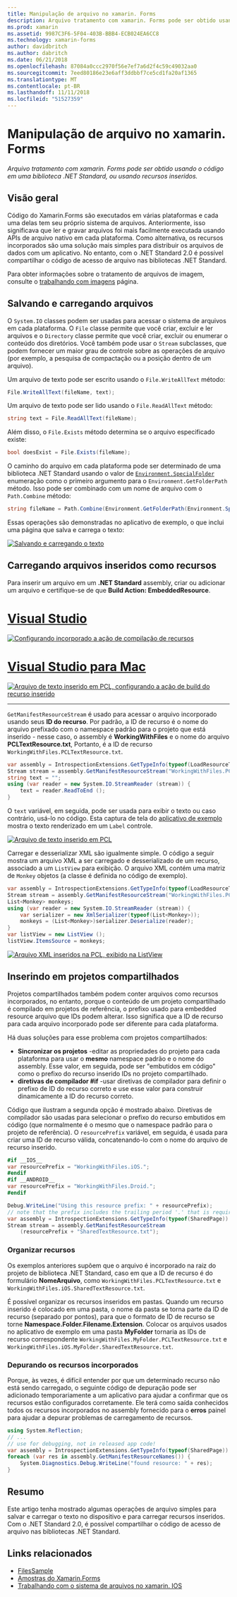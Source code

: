 ```yaml
---
title: Manipulação de arquivo no xamarin. Forms
description: Arquivo tratamento com xamarin. Forms pode ser obtido usando o código em uma biblioteca .NET Standard, ou usando recursos inseridos.
ms.prod: xamarin
ms.assetid: 9987C3F6-5F04-403B-BBB4-ECB024EA6CC8
ms.technology: xamarin-forms
author: davidbritch
ms.author: dabritch
ms.date: 06/21/2018
ms.openlocfilehash: 87084a0ccc2970f56e7ef7a6d2f4c59c49032aa0
ms.sourcegitcommit: 7eed80186e23e6aff3ddbbf7ce5cd1fa20af1365
ms.translationtype: MT
ms.contentlocale: pt-BR
ms.lasthandoff: 11/11/2018
ms.locfileid: "51527359"
---
```

# <a name="file-handling-in-xamarinforms"></a>Manipulação de arquivo no xamarin. Forms

_Arquivo tratamento com xamarin. Forms pode ser obtido usando o código em uma biblioteca .NET Standard, ou usando recursos inseridos._

## <a name="overview"></a>Visão geral

Código do Xamarin.Forms são executados em várias plataformas e cada uma delas tem seu próprio sistema de arquivos. Anteriormente, isso significava que ler e gravar arquivos foi mais facilmente executada usando APIs de arquivo nativo em cada plataforma. Como alternativa, os recursos incorporados são uma solução mais simples para distribuir os arquivos de dados com um aplicativo. No entanto, com o .NET Standard 2.0 é possível compartilhar o código de acesso de arquivo nas bibliotecas .NET Standard.

Para obter informações sobre o tratamento de arquivos de imagem, consulte o [trabalhando com imagens](~/xamarin-forms/user-interface/images.md) página.

<a name="Loading_and_Saving_Files" />

## <a name="saving-and-loading-files"></a>Salvando e carregando arquivos

O `System.IO` classes podem ser usadas para acessar o sistema de arquivos em cada plataforma. O `File` classe permite que você criar, excluir e ler arquivos e o `Directory` classe permite que você criar, excluir ou enumerar o conteúdo dos diretórios. Você também pode usar o `Stream` subclasses, que podem fornecer um maior grau de controle sobre as operações de arquivo (por exemplo, a pesquisa de compactação ou a posição dentro de um arquivo).

Um arquivo de texto pode ser escrito usando o `File.WriteAllText` método:

```csharp
File.WriteAllText(fileName, text);
```

Um arquivo de texto pode ser lido usando o `File.ReadAllText` método:

```csharp
string text = File.ReadAllText(fileName);
```

Além disso, o `File.Exists` método determina se o arquivo especificado existe:

```csharp
bool doesExist = File.Exists(fileName);
```

O caminho do arquivo em cada plataforma pode ser determinado de uma biblioteca .NET Standard usando o valor de [ `Environment.SpecialFolder` ](xref:System.Environment.SpecialFolder) enumeração como o primeiro argumento para o `Environment.GetFolderPath` método. Isso pode ser combinado com um nome de arquivo com o `Path.Combine` método:

```csharp
string fileName = Path.Combine(Environment.GetFolderPath(Environment.SpecialFolder.LocalApplicationData), "temp.txt");
```

Essas operações são demonstradas no aplicativo de exemplo, o que inclui uma página que salva e carrega o texto:

[![Salvando e carregando o texto](files-images/saveandload-sml.png "salvando e carregando arquivos de aplicativo")](files-images/saveandload.png#lightbox "salvando e carregando arquivos de aplicativo")

<a name="Loading_Files_Embedded_as_Resources" />

## <a name="loading-files-embedded-as-resources"></a>Carregando arquivos inseridos como recursos

Para inserir um arquivo em um **.NET Standard** assembly, criar ou adicionar um arquivo e certifique-se de que **Build Action: EmbeddedResource**.

# <a name="visual-studiotabwindows"></a>[Visual Studio](#tab/windows)

[![Configurando incorporado a ação de compilação de recursos](files-images/vs-embeddedresource-sml.png "configuração EmbeddedResource BuildAction")](files-images/vs-embeddedresource.png#lightbox "configuração EmbeddedResource BuildAction")

# <a name="visual-studio-for-mactabmacos"></a>[Visual Studio para Mac](#tab/macos)

[![Arquivo de texto inserido em PCL, configurando a ação de build do recurso inserido](files-images/xs-embeddedresource-sml.png "configuração EmbeddedResource BuildAction")](files-images/xs-embeddedresource.png#lightbox "configuração EmbeddedResource BuildAction")

-----

`GetManifestResourceStream` é usado para acessar o arquivo incorporado usando seus **ID do recurso**. Por padrão, a ID de recurso é o nome do arquivo prefixado com o namespace padrão para o projeto que está inserido - nesse caso, o assembly é **WorkingWithFiles** e o nome do arquivo **PCLTextResource.txt**, Portanto, é a ID de recurso `WorkingWithFiles.PCLTextResource.txt`.

```csharp
var assembly = IntrospectionExtensions.GetTypeInfo(typeof(LoadResourceText)).Assembly;
Stream stream = assembly.GetManifestResourceStream("WorkingWithFiles.PCLTextResource.txt");
string text = "";
using (var reader = new System.IO.StreamReader (stream)) {
    text = reader.ReadToEnd ();
}
```

O `text` variável, em seguida, pode ser usada para exibir o texto ou caso contrário, usá-lo no código. Esta captura de tela do [aplicativo de exemplo](https://developer.xamarin.com/samples/xamarin-forms/WorkingWithFiles/) mostra o texto renderizado em um `Label` controle.

 [![Arquivo de texto inserido em PCL](files-images/pcltext-sml.png "arquivo de texto incorporado no PCL exibido no aplicativo")](files-images/pcltext.png#lightbox "arquivo de texto incorporado no PCL exibido no aplicativo")

Carregar e desserializar XML são igualmente simple. O código a seguir mostra um arquivo XML a ser carregado e desserializado de um recurso, associado a um `ListView` para exibição. O arquivo XML contém uma matriz de `Monkey` objetos (a classe é definida no código de exemplo).

```csharp
var assembly = IntrospectionExtensions.GetTypeInfo(typeof(LoadResourceText)).Assembly;
Stream stream = assembly.GetManifestResourceStream("WorkingWithFiles.PCLXmlResource.xml");
List<Monkey> monkeys;
using (var reader = new System.IO.StreamReader (stream)) {
    var serializer = new XmlSerializer(typeof(List<Monkey>));
    monkeys = (List<Monkey>)serializer.Deserialize(reader);
}
var listView = new ListView ();
listView.ItemsSource = monkeys;
```

 [![Arquivo XML inseridos na PCL, exibido na ListView](files-images/pclxml-sml.png "arquivo XML incorporado na PCL exibidos na ListView")](files-images/pclxml.png#lightbox "arquivo XML incorporado na PCL exibidos na ListView")

<a name="Embedding_in_Shared_Projects" />

## <a name="embedding-in-shared-projects"></a>Inserindo em projetos compartilhados

Projetos compartilhados também podem conter arquivos como recursos incorporados, no entanto, porque o conteúdo de um projeto compartilhado é compilado em projetos de referência, o prefixo usado para embedded resource arquivo que IDs podem alterar. Isso significa que a ID de recurso para cada arquivo incorporado pode ser diferente para cada plataforma.

Há duas soluções para esse problema com projetos compartilhados:

-  **Sincronizar os projetos** -editar as propriedades do projeto para cada plataforma para usar o **mesmo** namespace padrão e o nome do assembly. Esse valor, em seguida, pode ser "embutidos em código" como o prefixo do recurso inserido IDs no projeto compartilhado.
-  **diretivas de compilador #if** -usar diretivas de compilador para definir o prefixo de ID do recurso correto e use esse valor para construir dinamicamente a ID do recurso correto.


Código que ilustram a segunda opção é mostrado abaixo. Diretivas de compilador são usadas para selecionar o prefixo do recurso embutidos em código (que normalmente é o mesmo que o namespace padrão para o projeto de referência). O `resourcePrefix` variável, em seguida, é usada para criar uma ID de recurso válida, concatenando-lo com o nome do arquivo de recurso inserido.

```csharp
#if __IOS__
var resourcePrefix = "WorkingWithFiles.iOS.";
#endif
#if __ANDROID__
var resourcePrefix = "WorkingWithFiles.Droid.";
#endif

Debug.WriteLine("Using this resource prefix: " + resourcePrefix);
// note that the prefix includes the trailing period '.' that is required
var assembly = IntrospectionExtensions.GetTypeInfo(typeof(SharedPage)).Assembly;
Stream stream = assembly.GetManifestResourceStream
    (resourcePrefix + "SharedTextResource.txt");
```

<a name="Organizing_Resources" />

### <a name="organizing-resources"></a>Organizar recursos

Os exemplos anteriores supõem que o arquivo é incorporado na raiz do projeto de biblioteca .NET Standard, caso em que a ID de recurso é do formulário **NomeArquivo**, como `WorkingWithFiles.PCLTextResource.txt` e `WorkingWithFiles.iOS.SharedTextResource.txt`.

É possível organizar os recursos inseridos em pastas. Quando um recurso inserido é colocado em uma pasta, o nome da pasta se torna parte da ID de recurso (separado por pontos), para que o formato de ID de recurso se torne **Namespace.Folder.Filename.Extension**. Colocar os arquivos usados no aplicativo de exemplo em uma pasta **MyFolder** tornaria as IDs de recurso correspondente `WorkingWithFiles.MyFolder.PCLTextResource.txt` e `WorkingWithFiles.iOS.MyFolder.SharedTextResource.txt`.

<a name="Debugging_Embedded_Resources" />

### <a name="debugging-embedded-resources"></a>Depurando os recursos incorporados

Porque, às vezes, é difícil entender por que um determinado recurso não está sendo carregado, o seguinte código de depuração pode ser adicionado temporariamente a um aplicativo para ajudar a confirmar que os recursos estão configurados corretamente. Ele terá como saída conhecidos todos os recursos incorporados no assembly fornecido para o **erros** painel para ajudar a depurar problemas de carregamento de recursos.

```csharp
using System.Reflection;
// ...
// use for debugging, not in released app code!
var assembly = IntrospectionExtensions.GetTypeInfo(typeof(SharedPage)).Assembly;
foreach (var res in assembly.GetManifestResourceNames()) {
    System.Diagnostics.Debug.WriteLine("found resource: " + res);
}
```

## <a name="summary"></a>Resumo

Este artigo tenha mostrado algumas operações de arquivo simples para salvar e carregar o texto no dispositivo e para carregar recursos inseridos. Com o .NET Standard 2.0, é possível compartilhar o código de acesso de arquivo nas bibliotecas .NET Standard.

## <a name="related-links"></a>Links relacionados

- [FilesSample](https://developer.xamarin.com/samples/xamarin-forms/WorkingWithFiles/)
- [Amostras do Xamarin.Forms](https://github.com/xamarin/xamarin-forms-samples)
- [Trabalhando com o sistema de arquivos no xamarin. IOS](~/ios/app-fundamentals/file-system.md)

